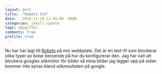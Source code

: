 ```yaml
---
layout: post
title:  "Robots.txt"
date:   2018-11-18 11:45:00 -0600
categories: jekyll update
tags: uppgifter
comments: true
profile: true
---
```

Nu har har lagt till [Robots] på min webbplats. Det är en text-fil som blockerar olika typer av botar beroende på hur du konfigurerar den. Jag har valt att blockera googles sökmotor för bilder så mina bilder jag lägger upp på sidan kommer inte synas bland sökresultaten på google. 

[Robots]: http://www.robotstxt.org/
